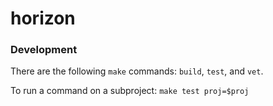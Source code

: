 # horizon

### Development

There are the following `make` commands: `build`, `test`, and `vet`.

To run a command on a subproject: `make test proj=$proj`

